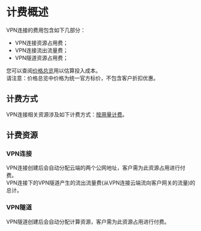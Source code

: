 # 计费概述

VPN连接的费用包含如下几部分：
  * VPN连接资源占用费；
  * VPN连接流出流量费；
  * VPN隧道资源占用费；

您可以查阅[价格总览](Price-Overview.md)用以估算投入成本。<br />
请注意：价格总览中价格为统一官方标价，不包含客户折扣优惠。

## 计费方式
VPN连接相关资源涉及如下计费方式：[按用量计费](http://docs.jdcloud.com/cn/billing/pay-as-you-go)。

## 计费资源
### VPN连接
VPN连接创建后会自动分配云端的两个公网地址，客户需为此资源占用进行付费。  <br />
VPN连接下的VPN隧道产生的流出流量费(从VPN连接云端流向客户网关的流量)的总计。

### VPN隧道
VPN隧道创建后会自动分配计算资源，客户需为此资源占用进行付费。
